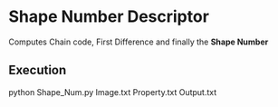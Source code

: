 # Shape Number Descriptor

Computes Chain code, First Difference and finally the <b>Shape Number</b>

## Execution

python Shape_Num.py Image.txt Property.txt Output.txt
